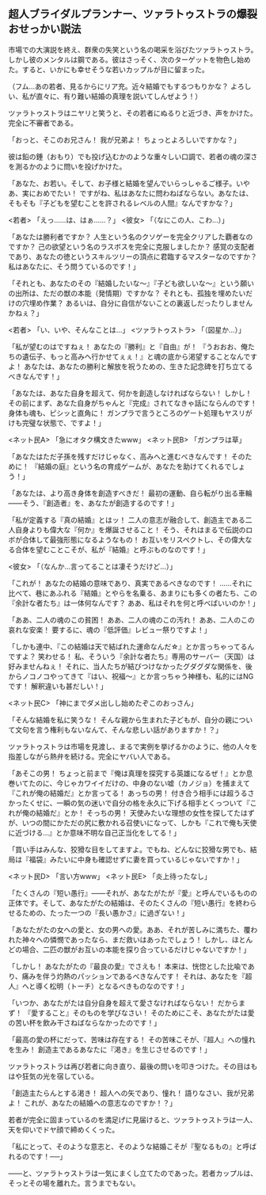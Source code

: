 ## 超人ブライダルプランナー、ツァラトゥストラの爆裂おせっかい説法

市場での大演説を終え、群衆の失笑という名の喝采を浴びたツァラトゥストラ。しかし彼のメンタルは鋼である。彼はさっそく、次のターゲットを物色し始めた。すると、いかにも幸せそうな若いカップルが目に留まった。

（フム…あの若者、見るからにリア充。近々結婚でもするつもりかな？ よろしい、私が直々に、有り難い結婚の真理を説いてしんぜよう！）

ツァラトゥストラはニヤリと笑うと、その若者にぬるりと近づき、声をかけた。完全に不審者である。

「おっと、そこのお兄さん！ 我が兄弟よ！ ちょっとよろしいですかな？」

彼は鉛の錘（おもり）でも投げ込むかのような重々しい口調で、若者の魂の深さを測るかのように問いを投げかけた。

「あなた、お若い。そして、お子様と結婚を望んでいらっしゃるご様子。いやあ、実におめでたい！ ですがね、私はあなたに問わねばならない。あなたは、そもそも『子どもを望むことを許されるレベルの人間』なんですかな？」

<若者> 「えっ……は、はぁ……？」
<彼女> 「（なにこの人、こわ…）」

「あなたは勝利者ですか？ 人生という名のクソゲーを完全クリアした覇者なのですか？ 己の欲望という名のラスボスを完全に克服しましたか？ 感覚の支配者であり、あなたの徳というスキルツリーの頂点に君臨するマスターなのですか？ 私はあなたに、そう問うているのです！」

「それとも、あなたのその『結婚したいな～』『子ども欲しいな～』という願いの出所は、ただの獣の本能（発情期）ですかな？ それとも、孤独を埋めたいだけの穴埋め作業？ あるいは、自分に自信がないことの裏返しだったりしませんかねぇ？」

<若者> 「い、いや、そんなことは…」
<ツァラトゥストラ> 「（図星か…）」

「私が望むのはですねぇ！ あなたの『勝利』と『自由』が！ 『うおおお、俺たちの遺伝子、もっと高みへ行かせてぇぇ！』と魂の底から渇望することなんですよ！ あなたは、あなたの勝利と解放を祝うための、生きた記念碑を打ち立てるべきなんです！」

「あなたは、あなた自身を超えて、何かを創造しなければならない！ しかし！ その前にまず、あなた自身がちゃんと『完成』されてなきゃ話にならんのです！ 身体も魂も、ピシッと直角に！ ガンプラで言うところのゲート処理もヤスリがけも完璧な状態で、ですよ！」

<ネット民A> 「急にオタク構文きたwww」
<ネット民B> 「ガンプラは草」

「あなたはただ子孫を残すだけじゃなく、高みへと進むべきなんです！ そのために！ 『結婚の庭』という名の育成ゲームが、あなたを助けてくれるでしょう！」

「あなたは、より高き身体を創造すべきだ！ 最初の運動、自ら転がり出る車輪――そう、『創造者』を、あなたが創造するのです！」

「私が定義する『真の結婚』とはッ！ 二人の意志が融合して、創造主である二人自身よりも偉大な『何か』を爆誕させること！ そう、それはまるで伝説のロボが合体して最強形態になるようなもの！ お互いをリスペクトし、その偉大なる合体を望むことこそが、私が『結婚』と呼ぶものなのです！」

<彼女> 「（なんか…言ってることは凄そうだけど…）」

「これが！ あなたの結婚の意味であり、真実であるべきなのです！ ……それに比べて、巷にあふれる『結婚』とやらを名乗る、あまりにも多くの者たち、この『余計な者たち』は一体何なんです？ ああ、私はそれを何と呼べばいいのか！」

「ああ、二人の魂のこの貧困！ ああ、二人の魂のこの汚れ！ ああ、二人のこの哀れな安楽！ 要するに、魂の『低評価』レビュー祭りですよ！」

「しかも連中、『この結婚は天で結ばれた運命なんだ☆』とか言っちゃってるんですよ？ 笑わせる！ 私、そういう『余計な者たち』専用のサーバー（天国）は好みませんねぇ！ それに、当人たちが結びつけなかったグダグダな関係を、後からノコノコやってきて『はい、祝福～』とか言っちゃう神様も、私的にはNGです！ 解釈違いも甚だしい！」

<ネット民C> 「神にまでダメ出しし始めたぞこのおっさん」

「そんな結婚を私に笑うな！ そんな親から生まれた子どもが、自分の親について文句を言う権利もないなんて、そんな悲しい話がありますか！？」

ツァラトゥストラは市場を見渡し、まるで実例を挙げるかのように、他の人々を指差しながら熱弁を続ける。完全にヤバい人である。

「あそこの男！ ちょっと前まで『俺は真理を探究する英雄になるぜ！』とか息巻いてたのに、今じゃカワイイだけの、中身のない嘘（カノジョ）を捕まえて『これが俺の結婚だ』とか言ってる！ あっちの男！ 付き合う相手には超うるさかったくせに、一瞬の気の迷いで自分の格を永久に下げる相手とくっついて『これが俺の結婚だ』とか！ そっちの男！ 天使みたいな理想の女性を探してたはずが、いつの間にかただの尻に敷かれる召使いになって、しかも『これで俺も天使に近づける…』とか意味不明な自己正当化をしてる！」

「買い手はみんな、狡猾な目をしてますよ。でもね、どんなに狡猾な男でも、結局は『福袋』みたいに中身も確認せずに妻を買っているじゃないですか！」

<ネット民D> 「言い方www」
<ネット民E> 「炎上待ったなし」

「たくさんの『短い愚行』――それが、あなたがたが『愛』と呼んでいるものの正体です。そして、あなたがたの結婚は、そのたくさんの『短い愚行』を終わらせるための、たった一つの『長い愚かさ』に過ぎない！」

「あなたがたの女への愛と、女の男への愛。ああ、それが苦しみに満ちた、覆われた神々への憐憫であったなら、まだ救いはあったでしょう！ しかし、ほとんどの場合、二匹の獣がお互いの本能を探り合っているだけじゃないですか！」

「しかし！ あなたがたの『最良の愛』でさえも！ 本来は、恍惚とした比喩であり、痛みを伴う灼熱のパッションであるべきなんです！ それは、あなたを『超人』へと導く松明（トーチ）となるべきものなのです！」

「いつか、あなたがたは自分自身を超えて愛さなければならない！ だからまず！ 『愛すること』そのものを学びなさい！ そのためにこそ、あなたがたは愛の苦い杯を飲み干さねばならなかったのです！」

「最高の愛の杯にだって、苦味は存在する！ その苦味こそが、『超人』への憧れを生み！ 創造主であるあなたに『渇き』を生じさせるのです！」

ツァラトゥストラは再び若者に向き直り、最後の問いを叩きつけた。その目はもはや狂気の光を宿している。

「創造主たらんとする渇き！ 超人への矢であり、憧れ！ 語りなさい、我が兄弟よ！ これが、あなたの結婚への意志なのですか！？」

若者が完全に固まっているのを満足げに見届けると、ツァラトゥストラは一人、天を仰いでドヤ顔で締めくくった。

「私にとって、そのような意志と、そのような結婚こそが『聖なるもの』と呼ばれるのです！──」

――と、ツァラトゥストラは一気にまくし立てたのであった。若者カップルは、そっとその場を離れた。言うまでもない。
